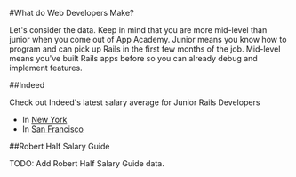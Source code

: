 #What do Web Developers Make?

Let's consider the data. Keep in mind that you are more mid-level than junior when you come out of App Academy. Junior means you know how to program and can pick up Rails in the first few months of the job. Mid-level means you've built Rails apps before so you can already debug and implement features.


##Indeed

 Check out Indeed's latest salary average for Junior Rails Developers    
  * In [New York][ny-indeed]
  * In [San Francisco][sf-indeed]

##Robert Half Salary Guide

TODO: Add Robert Half Salary Guide data.


[ny-indeed]: http://www.indeed.com/salary?q1=junior+rails+developer&l1=new+york
[sf-indeed]: http://www.indeed.com/salary?q1=junior+rails+developer&l1=san+francisco
